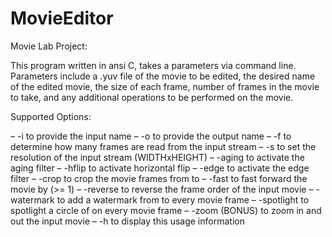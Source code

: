 # MovieEditor

Movie Lab Project:

This program written in ansi C, takes a parameters via command line. 
Parameters include a .yuv file of the movie to be edited, the desired name of the edited movie, the size of each frame, number of frames
in the movie to take, and any additional operations to be performed on the movie.

Supported Options:

– -i <file> to provide the input <file> name
– -o <file> to provide the output <file> name
– -f <framenum> to determine how many frames are read from the input stream
– -s <WIDTHxHEIGHT> to set the resolution of the input stream (WIDTHxHEIGHT)
– -aging to activate the aging filter
– -hflip to activate horizontal flip
– -edge to activate the edge filter
– -crop <start-end> to crop the movie frames from <start> to <end>
– -fast <factor> to fast forward the movie by <factor> (>= 1)
– -reverse to reverse the frame order of the input movie
– -watermark <file> to add a watermark from <file> to every movie frame
– -spotlight <radius> to spotlight a circle of <radius> on every movie frame
– -zoom (BONUS) to zoom in and out the input movie
– -h to display this usage information

